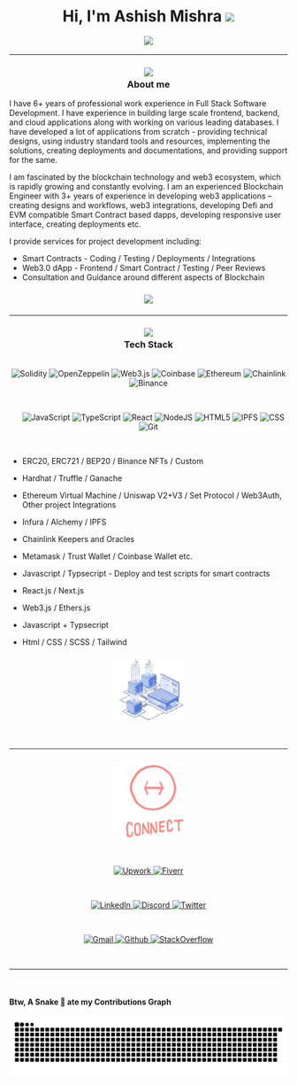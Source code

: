 <h1 align="center">Hi, I'm Ashish Mishra <img src="https://media.giphy.com/media/hvRJCLFzcasrR4ia7z/giphy.gif" width="35"></h1>
<p align="center">
  <a href="https://github.com/DenverCoder1/readme-typing-svg"><img src="https://readme-typing-svg.herokuapp.com?font=Time+New+Roman&color=%23C8BE25&size=25&center=true&vCenter=true&width=600&height=100&lines=Software+Engineer;Blockchain+Developer;Tech+Enthusiast;Football+Fan;Always+Learning+New+Things!"></a>
</p>



---

### <p align="center"><img src = "https://i.pinimg.com/originals/3f/7e/4e/3f7e4eff7c96e9fe4b8b4b1ff3f7bdb5.gif" width = 10%> <br>About me </p>



<p>
I have 6+ years of professional work experience in Full Stack Software Development. I have experience in building large scale frontend, backend, and cloud applications along with working on various leading databases. I have developed a lot of applications from scratch - providing technical designs, using industry standard tools and resources, implementing the solutions, creating deployments and documentations, and providing support for the same. 


I am fascinated by the blockchain technology and web3 ecosystem, which is rapidly growing and constantly evolving. I am an experienced Blockchain Engineer with 3+ years of experience in developing web3 applications – creating designs and workflows, web3 integrations, developing Defi and EVM compatible Smart Contract based dapps, developing responsive user interface, creating deployments etc. 


I provide services for project development including:

- Smart Contracts - Coding / Testing / Deployments / Integrations
- Web3.0 dApp - Frontend / Smart Contract / Testing / Peer Reviews
- Consultation and Guidance around different aspects of Blockchain 
</p>

<p align="center">


### <p align="center"><img src="https://github.com/7oSkaaa/7oSkaaa/blob/main/Images/Right_Side.gif?raw=true" width=40%>
</p>



---




### <p align="center">  <img src = "https://github.com/7oSkaaa/7oSkaaa/blob/main/Images/Programming_Languages.gif?raw=true" width=10%><br> Tech Stack</p>


<p align="center"> 
  &emsp; 

<br>
 
 <a target="_blank"> 
    <img alt="Solidity" src="https://img.shields.io/badge/Solidity-363636.svg?style=for-the-badge&logo=Solidity&logoColor=white">
  </a> 
<a target="_blank"> 
    <img alt="OpenZeppelin" src="https://img.shields.io/badge/OpenZeppelin-4E5EE4.svg?style=for-the-badge&logo=OpenZeppelin&logoColor=white">
  </a> 
  <a target="_blank"> 
    <img alt="Web3.js" src="https://img.shields.io/badge/Web3.js-F16822.svg?style=for-the-badge&logo=web3dotjs&logoColor=white"> 
  </a> 
  <a target="_blank"> 
    <img alt="Coinbase" src="https://img.shields.io/badge/Coinbase-0052FF.svg?style=for-the-badge&logo=Coinbase&logoColor=white"> 
  </a> 
<a target="_blank"> 
    <img alt="Ethereum" src="https://img.shields.io/badge/Ethereum-3C3C3D.svg?style=for-the-badge&logo=Ethereum&logoColor=white">
  </a> 
   <a target="_blank"> 
    <img alt="Chainlink" src="https://img.shields.io/badge/Chainlink-375BD2.svg?style=for-the-badge&logo=Chainlink&logoColor=white"> 
  </a> 
<a target="_blank"> 
    <img alt="Binance" src="https://img.shields.io/badge/Binance-F0B90B.svg?style=for-the-badge&logo=Binance&logoColor=black"> 
  </a> 
  </p>

  <br>
  <p align="center"> 
  &emsp; 
  <a target="_blank"> 
    <img alt="JavaScript" src="https://img.shields.io/badge/TypeScript-3178C6.svg?style=for-the-badge&logo=TypeScript&logoColor=white"> 
  </a> 
  <a target="_blank"> 
    <img alt="TypeScript" src="https://img.shields.io/badge/JavaScript-F7DF1E.svg?style=for-the-badge&logo=JavaScript&logoColor=black"> 
  </a> 
  <a target="_blank"> 
    <img alt="React" src="https://img.shields.io/badge/React-61DAFB.svg?style=for-the-badge&logo=React&logoColor=black"> 
  </a> 
  <a target="_blank"> 
    <img alt="NodeJS" src="https://img.shields.io/badge/Node.js-339933.svg?style=for-the-badge&logo=nodedotjs&logoColor=white"> 
  </a> 
  <a target="_blank"> 
    <img alt="HTML5" src="https://img.shields.io/badge/HTML5-E34F26.svg?style=for-the-badge&logo=HTML5&logoColor=white"> 
  </a> 
  <a target="_blank"> 
    <img alt="IPFS" src="https://img.shields.io/badge/IPFS-65C2CB.svg?style=for-the-badge&logo=IPFS&logoColor=white"> 
  
  <a target="_blank"> 
    <img alt="CSS" src="https://img.shields.io/badge/CSS3-1572B6.svg?style=for-the-badge&logo=CSS3&logoColor=white"> 
  </a> 
  <a target="_blank"> 
    <img alt="Git" src="https://img.shields.io/badge/Git-F05032.svg?style=for-the-badge&logo=Git&logoColor=white"> 
  </a> 
  
  </p>


<br> 
<p>

- ERC20, ERC721 / BEP20 / Binance NFTs / Custom
- Hardhat / Truffle / Ganache
- Ethereum Virtual Machine / Uniswap V2+V3 / Set Protocol / Web3Auth, Other project Integrations
- Infura / Alchemy / IPFS
- Chainlink Keepers and Oracles
- Metamask / Trust Wallet / Coinbase Wallet etc.
- Javascript / Typsecript - Deploy and test scripts for smart contracts

- React.js / Next.js
- Web3.js / Ethers.js
- Javascript + Typsecript
- Html / CSS / SCSS / Tailwind
</p>

### <p align="center"><img src="https://github.com/par-ash/par-ash/blob/main/Images/tech.gif?raw=true" width="25%"></p>
  

<br> 

---

### <p align="center"><img src="https://github.com/par-ash/par-ash/blob/main/Images/connect.gif?raw=true" width="25%"></p>


<br>
<p align="center">
	<a href="https://www.upwork.com/freelancers/~01253e23eb292e4279">
		<img img src="https://img.shields.io/badge/Upwork-6FDA44.svg?style=for-the-badge&logo=Upwork&logoColor=white" alt="Upwork"/>
  </a>
  <a href="https://www.fiverr.com/ashish__m">
  	<img img src="https://img.shields.io/badge/Fiverr-1DBF73.svg?style=for-the-badge&logo=Fiverr&logoColor=white" alt="Fiverr"/>
  </a>

</p>
<br>

  <p align="center">
  <a href="https://www.linkedin.com/in/ashishspacemishra/">
  	<img img src="https://img.shields.io/badge/LinkedIn-0A66C2.svg?style=for-the-badge&logo=LinkedIn&logoColor=white" alt="LinkedIn"/>
  </a>
  <a href="0xAshish#0146">
  	<img img src="https://img.shields.io/badge/Discord-5865F2.svg?style=for-the-badge&logo=Discord&logoColor=white" alt="Discord"/>
  </a>
  <a href="https://twitter.com/Mishra__Ashish">
  	<img img src="https://img.shields.io/badge/Twitter-1DA1F2.svg?style=for-the-badge&logo=Twitter&logoColor=white" alt="Twitter"/>
  </a>
  </p>
<br>
  <p align="center">
  
  <a href="mailto:ashishspacemishra">
    <img img src="https://img.shields.io/badge/Gmail-EA4335.svg?style=for-the-badge&logo=Gmail&logoColor=white" alt="Gmail"/>
  </a>
  <a href="https://github.com/ashishspacemishra">
  	<img img src="https://img.shields.io/badge/GitHub-181717.svg?style=for-the-badge&logo=GitHub&logoColor=white" alt="Github"/>
  </a>
  <a href="">
  	<img img src="https://img.shields.io/badge/Stack%20Overflow-F58025.svg?style=for-the-badge&logo=Stack-Overflow&logoColor=white" alt="StackOverflow"/>
  </a>
 </p>
	


</br>

---
</br>
	
#### Btw, A Snake 🐍 ate my Contributions Graph
	
<p align = "center">
	<img src = "https://github.com/7oSkaaa/7oSkaaa/blob/output/github-contribution-grid-snake.svg?" alt = "Snake Game"/>
</p>
